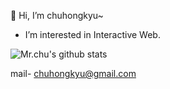 👋 Hi, I’m chuhongkyu~
- I’m interested in Interactive Web.


![Mr.chu's github stats](https://github-readme-stats.vercel.app/api?username=chuhongkyu&show_icons=true&theme=maroongold)

mail- chuhongkyu@gmail.com
